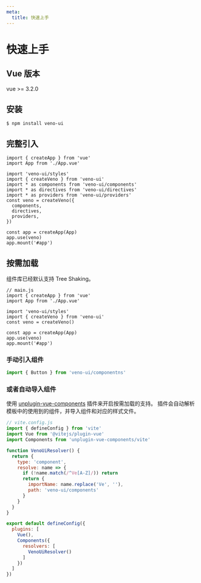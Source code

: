 ```yaml
---
meta:
  title: 快速上手
---
```


# 快速上手


## Vue 版本

vue >= 3.2.0

## 安装

```shell
$ npm install veno-ui
```

## 完整引入

```js{4-13,16}
import { createApp } from 'vue'
import App from './App.vue'

import 'veno-ui/styles'
import { createVeno } from 'veno-ui'
import * as components from 'veno-ui/components'
import * as directives from 'veno-ui/directives'
import * as providers from 'veno-ui/providers'
const veno = createVeno({
  components,
  directives,
  providers,
})

const app = createApp(App)
app.use(veno)
app.mount('#app')
```

## 按需加载

组件库已经默认支持 Tree Shaking。

```js{5-7,10}
// main.js
import { createApp } from 'vue'
import App from './App.vue'

import 'veno-ui/styles'
import { createVeno } from 'veno-ui'
const veno = createVeno()

const app = createApp(App)
app.use(veno)
app.mount('#app')
```

### 手动引入组件

```js
import { Button } from 'veno-ui/componentns'
```

### 或者自动导入组件

使用 [unplugin-vue-components](https://github.com/antfu/unplugin-vue-components) 插件来开启按需加载的支持。
插件会自动解析模板中的使用到的组件，并导入组件和对应的样式文件。

```js
// vite.config.js
import { defineConfig } from 'vite'
import Vue from '@vitejs/plugin-vue'
import Components from 'unplugin-vue-components/vite'

function VenoUiResolver() {
  return {
    type: 'component',
    resolve: name => {
      if (!name.match(/^Ve[A-Z]/)) return
      return {
        importName: name.replace('Ve', ''),
        path: 'veno-ui/components'
      }
    }
  }
}

export default defineConfig({
  plugins: [
    Vue(),
    Components({
      resolvers: [
        VenoUiResolver()
      ]
    })
  ]
})
```